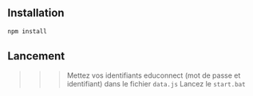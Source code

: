 ## Installation

```bash
npm install
```

## Lancement

>>> Mettez vos identifiants educonnect (mot de passe et identifiant) dans le fichier `data.js`
>>> Lancez le `start.bat`
